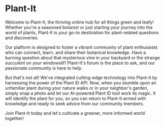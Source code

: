 # Plant-It
Welcome to Plant-It, the thriving online hub for all things green and leafy! Whether you're a seasoned botanist or just starting your journey into the world of plants, Plant-It is your go-to destination for plant-related questions and discoveries.

Our platform is designed to foster a vibrant community of plant enthusiasts who can connect, learn, and share their botanical knowledge. Have a burning question about that mysterious vine in your backyard or the strange succulent on your windowsill? Plant-It's forum is the place to ask, and our passionate community is here to help.

But that's not all! We've integrated cutting-edge technology into Plant-It by harnessing the power of the Plant ID API. Now, when you stumble upon an unfamiliar plant during your nature walks or in your neighbor's garden, simply snap a photo and let our AI-powered Plant ID tool work its magic. It will identify the plant for you, so you can return to Plant-It armed with knowledge and ready to seek advice from our community members.

Join Plant-It today and let's cultivate a greener, more informed world together!
